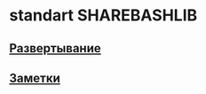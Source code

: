 # standart SHAREBASHLIB

## 
## [<embed> Развертывание](.d/.md.ax/README.md/embed.md)
## [<note> Заметки](.d/.md.ax/README.md/note.md)



    
